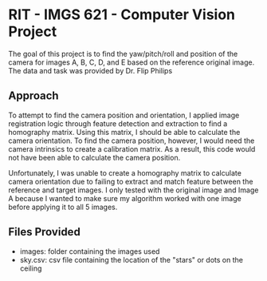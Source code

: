 # RIT - IMGS 621 - Computer Vision Project
The goal of this project is to find the yaw/pitch/roll and position of the camera for images A, B, C, D, and E based on the reference original image. The data and task was provided by Dr. Flip Philips

## Approach
To attempt to find the camera position and orientation, I applied image registration logic through feature detection and extraction to find a homography matrix. Using this matrix, I should be able to calculate the camera orientation. To find the camera position, however, I would need the camera intrinsics to create a calibration matrix. As a result, this code would not have been able to calculate the camera position.

Unfortunately, I was unable to create a homography matrix to calculate camera orientation due to failing to extract and match feature between the reference and target images. I only tested with the original image and Image A because I wanted to make sure my algorithm worked with one image before applying it to all 5 images.

## Files Provided
- images: folder containing the images used
- sky.csv: csv file containing the location of the "stars" or dots on the ceiling
